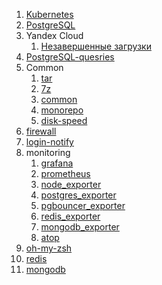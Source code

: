 1. [Kubernetes](kubernetes/README.md)
2. [PostgreSQL](postgres/README.md)
3. Yandex Cloud
    1. [Незавершенные загрузки](yandex-cloud/incomplete-downloads.md)
4. [PostgreSQL-quesries](postgres-queries/queries.md)
5. Common
    1. [tar](common/tar.md)
    2. [7z](common/7z.md)
    3. [common](common/common.md)
    4. [monorepo](common/monorepo.md)
    5. [disk-speed](common/disk-speed.md)
6. [firewall](firewall/install.md)
7. [login-notify](login-notify/install.md)
8. monitoring
    1. [grafana](monitoring/grafana/install.md)
    2. [prometheus](monitoring/prometheus/install.md)
    3. [node_exporter](monitoring/node_exporter/install.md)
    4. [postgres_exporter](monitoring/postgres_exporter/install.md)
    5. [pgbouncer_exporter](monitoring/pgbouncer_exporter/install.md)
    6. [redis_exporter](monitoring/redis_exporter/install.md)
    7. [mongodb_exporter](monitoring/mongodb_exporter/install.md)
    8. [atop](monitoring/atop/install.md)
9. [oh-my-zsh](oh-my-zsh/install.md)
10. [redis](redis/install.md)
11. [mongodb](mongodb/install.md)
